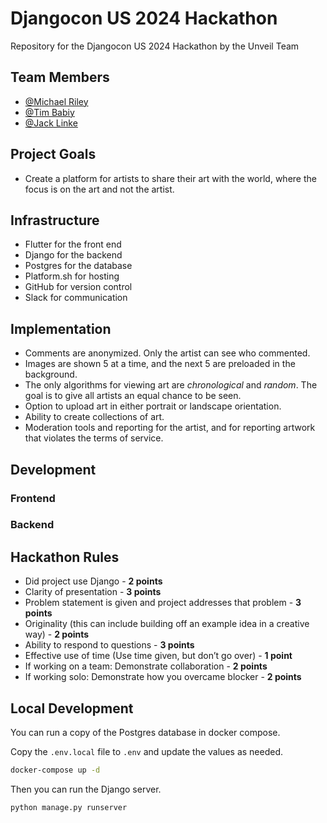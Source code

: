 # Djangocon US 2024 Hackathon

Repository for the Djangocon US 2024 Hackathon by the Unveil Team

## Team Members

- [@Michael Riley](https://github.com/ErriteEpticRikez)
- [@Tim Babiy](https://github.com/tba)
- [@Jack Linke](https://github.com/jacklinke)

## Project Goals

- Create a platform for artists to share their art with the world, where the focus is on the art and not the artist.

## Infrastructure

- Flutter for the front end
- Django for the backend
- Postgres for the database
- Platform.sh for hosting
- GitHub for version control
- Slack for communication

## Implementation

- Comments are anonymized. Only the artist can see who commented.
- Images are shown 5 at a time, and the next 5 are preloaded in the background.
- The only algorithms for viewing art are *chronological* and *random*. The goal is to give all artists an equal chance to be seen.
- Option to upload art in either portrait or landscape orientation.
- Ability to create collections of art.
- Moderation tools and reporting for the artist, and for reporting artwork that violates the terms of service.

## Development

### Frontend

### Backend

## Hackathon Rules

- Did project use Django - **2 points**
- Clarity of presentation - **3 points**
- Problem statement is given and project addresses that problem - **3 points**
- Originality (this can include building off an example idea in a creative way) - **2 points**
- Ability to respond to questions - **3 points**
- Effective use of time (Use time given, but don’t go over) - **1 point**
- If working on a team: Demonstrate collaboration - **2 points**
- If working solo: Demonstrate how you overcame blocker - **2 points**


## Local Development

You can run a copy of the Postgres database in docker compose.

Copy the `.env.local` file to `.env` and update the values as needed.

```bash
docker-compose up -d
```

Then you can run the Django server.

```bash
python manage.py runserver
```
